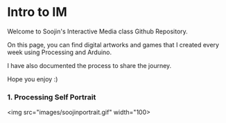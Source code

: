 # Intro to IM

Welcome to Soojin's Interactive Media class Github Repository.

On this page, you can find digital artworks and games that I created every week using Processing and Arduino. 

I have also documented the process to share the journey. 

Hope you enjoy :) 

### 1. Processing Self Portrait 

<img src="images/soojinportrait.gif" width="100> 
                                            
